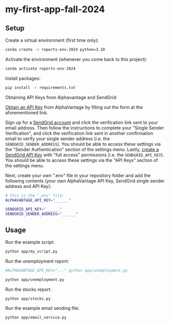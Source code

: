 # my-first-app-fall-2024

## Setup

Create a virtual environment (first time only):

```sh
conda create -n reports-env-2024 python=3.10
```

Activate the environment (whenever you come back to this project):

```sh
conda activate reports-env-2024
```

Install packages:

```sh
pip install -r requirements.txt
```

Obtaining API Keys from Alphavantage and SendGrid:

[Obtain an API Key](https://www.alphavantage.co/support/#api-key) from AlphaVantage by filling out the form at the aforementioned link.

Sign up for a [SendGrid account](https://login.twilio.com/u/signup?state=hKFo2SBncmVNMFZvcEZTNV9Yd3R0d2hVZVNUaEt4RlRVSnBqZaFur3VuaXZlcnNhbC1sb2dpbqN0aWTZIDVVd053ci1iZVFJWjFTSllMNkVQOVpRdWg3ZlVWcGdFo2NpZNkgR244UWMyZ1FOa2trZ0llT2s4QlJqRWZ5eWNoMTU2VUk) and click the verification link sent to your email address. Then follow the instructions to complete your "Single Sender Verification", and click the verification link sent in another confirmation email to verify your single sender address (i.e. the ```SENDGRID_SENDER_ADDRESS```). You should be able to access these settings via the "Sender Authentication" section of the settings menu. Lastly, [create a SendGrid API Key](https://app.sendgrid.com/settings/api_keys) with "full access" permissions (i.e. the ```SENDGRID_API_KEY```). You should be able to access these settings via the "API Keys" section of the settings menu.

Next, create your own ".env" file in your repository folder and add the following contents (your own AlphaVantage API Key, SendGrid single sender address and API Key):

```sh
# this is the ".env" file:
ALPHAVANTAGE_API_KEY="______"

SENDGRID_API_KEY="______"
SENDGRID_SENDER_ADDRESS="______"
```

## Usage

Run the example script:

```sh
python app/my_script.py
```

Run the unemployment report:

```sh
#ALPHAVANTAGE_API_KEY="..." python app/unemployment.py

python app/unemployment.py
```

Run the stocks report:

```sh
python app/stocks.py
```

Run the example email sending file:
```
python app/email_service.py
```